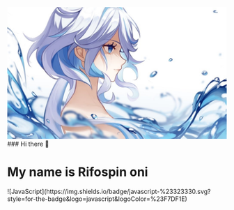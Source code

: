 <img alt="banner" src="/Furina Banner.jpg">
### Hi there 👋
<h1>My name is Rifospin oni </h1>
![JavaScript](https://img.shields.io/badge/javascript-%23323330.svg?style=for-the-badge&logo=javascript&logoColor=%23F7DF1E)


